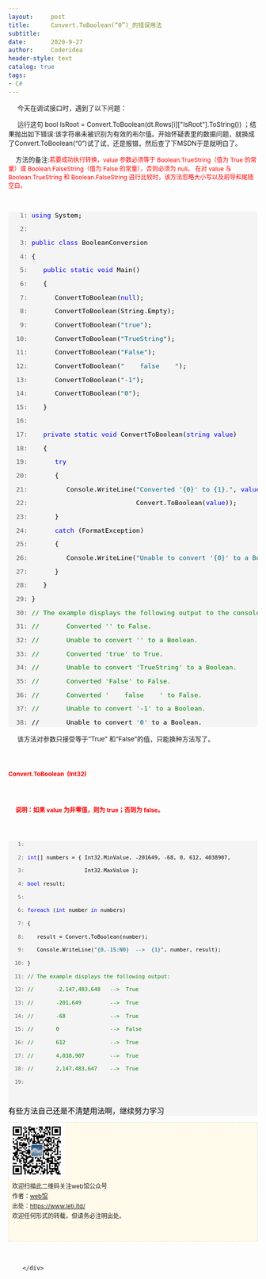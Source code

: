 ```yaml
---
layout:     post
title:      Convert.ToBoolean(“0”)_的错误用法
subtitle:   
date:       2020-9-27
author:     Coderidea
header-style: text
catalog: true
tags:
- C#
--- 
```

<div class="postBody">
			<div id="cnblogs_post_body" class="blogpost-body"><p><span style="font-size:13px;">     今天在调试接口时，遇到了以下问题：</span></p>
<p><span style="font-size:13px;">     运行这句 bool IsRoot = Convert.ToBoolean(dt.Rows[i]["IsRoot"].ToString()) ；结果抛出如下错误:该字符串未被识别为有效的布尔值。开始怀疑表里的数据问题，就换成了Convert.ToBoolean(“0”)试了试，还是报错，然后查了下MSDN于是就明白了。</span></p>
<p><span style="font-size:13px;">    方法的备注:<span style="font-size:12px;"><span style="color:#ff0000;">若要成功执行转换，value 参数必须等于 </span><span style="color:#ff0000;">Boolean.TrueString</span><span style="color:#ff0000;">（值为 True 的常量）或 </span><span style="color:#ff0000;">Boolean.FalseString</span><span style="color:#ff0000;">（值为 False 的常量），否则必须为 null。 在对 value 与</span><span style="color:#ff0000;">Boolean.TrueString</span><span style="color:#ff0000;"> 和 </span><span style="color:#ff0000;">Boolean.FalseString</span><span style="color:#ff0000;"> 进行比较时，该方法忽略大小写以及前导和尾随空白。</span></span></span></p>
<p><span style="color:#ff0000;font-size:13px;"> </span></p>
<div id="codeSnippetWrapper">
<div id="codeSnippet" style="text-align:left;line-height:12pt;background-color:#f4f4f4;font-family:'Courier New', courier, monospace;color:#000000;font-size:8pt;border-style:none;">
<pre><span style="font-size:13px;"><span id="lnum1" style="color:#606060;">   1:</span> <span style="color:#0000ff;">using</span> System;</span></pre>
<span style="font-size:13px;"> </span>
<pre><span id="lnum2" style="color:#606060;font-size:13px;">   2:  </span></pre>
<span style="font-size:13px;"> </span>
<pre><span style="font-size:13px;"><span id="lnum3" style="color:#606060;">   3:</span> <span style="color:#0000ff;">public</span> <span style="color:#0000ff;">class</span> BooleanConversion</span></pre>
<span style="font-size:13px;"> </span>
<pre><span style="font-size:13px;"><span id="lnum4" style="color:#606060;">   4:</span> {</span></pre>
<span style="font-size:13px;"> </span>
<pre><span style="font-size:13px;"><span id="lnum5" style="color:#606060;">   5:</span>    <span style="color:#0000ff;">public</span> <span style="color:#0000ff;">static</span> <span style="color:#0000ff;">void</span> Main()</span></pre>
<span style="font-size:13px;"> </span>
<pre><span style="font-size:13px;"><span id="lnum6" style="color:#606060;">   6:</span>    {</span></pre>
<span style="font-size:13px;"> </span>
<pre><span style="font-size:13px;"><span id="lnum7" style="color:#606060;">   7:</span>       ConvertToBoolean(<span style="color:#0000ff;">null</span>);</span></pre>
<span style="font-size:13px;"> </span>
<pre><span style="font-size:13px;"><span id="lnum8" style="color:#606060;">   8:</span>       ConvertToBoolean(String.Empty);</span></pre>
<span style="font-size:13px;"> </span>
<pre><span style="font-size:13px;"><span id="lnum9" style="color:#606060;">   9:</span>       ConvertToBoolean(<span style="color:#006080;">"true"</span>);</span></pre>
<span style="font-size:13px;"> </span>
<pre><span style="font-size:13px;"><span id="lnum10" style="color:#606060;">  10:</span>       ConvertToBoolean(<span style="color:#006080;">"TrueString"</span>);</span></pre>
<span style="font-size:13px;"> </span>
<pre><span style="font-size:13px;"><span id="lnum11" style="color:#606060;">  11:</span>       ConvertToBoolean(<span style="color:#006080;">"False"</span>);</span></pre>
<span style="font-size:13px;"> </span>
<pre><span style="font-size:13px;"><span id="lnum12" style="color:#606060;">  12:</span>       ConvertToBoolean(<span style="color:#006080;">"    false    "</span>);</span></pre>
<span style="font-size:13px;"> </span>
<pre><span style="font-size:13px;"><span id="lnum13" style="color:#606060;">  13:</span>       ConvertToBoolean(<span style="color:#006080;">"-1"</span>);</span></pre>
<span style="font-size:13px;"> </span>
<pre><span style="font-size:13px;"><span id="lnum14" style="color:#606060;">  14:</span>       ConvertToBoolean(<span style="color:#006080;">"0"</span>);</span></pre>
<span style="font-size:13px;"> </span>
<pre><span style="font-size:13px;"><span id="lnum15" style="color:#606060;">  15:</span>    }</span></pre>
<span style="font-size:13px;"> </span>
<pre><span id="lnum16" style="color:#606060;font-size:13px;">  16:  </span></pre>
<span style="font-size:13px;"> </span>
<pre><span style="font-size:13px;"><span id="lnum17" style="color:#606060;">  17:</span>    <span style="color:#0000ff;">private</span> <span style="color:#0000ff;">static</span> <span style="color:#0000ff;">void</span> ConvertToBoolean(<span style="color:#0000ff;">string</span> <span style="color:#0000ff;">value</span>)</span></pre>
<span style="font-size:13px;"> </span>
<pre><span style="font-size:13px;"><span id="lnum18" style="color:#606060;">  18:</span>    {</span></pre>
<span style="font-size:13px;"> </span>
<pre><span style="font-size:13px;"><span id="lnum19" style="color:#606060;">  19:</span>       <span style="color:#0000ff;">try</span></span></pre>
<span style="font-size:13px;"> </span>
<pre><span style="font-size:13px;"><span id="lnum20" style="color:#606060;">  20:</span>       {</span></pre>
<span style="font-size:13px;"> </span>
<pre><span style="font-size:13px;"><span id="lnum21" style="color:#606060;">  21:</span>          Console.WriteLine(<span style="color:#006080;">"Converted '{0}' to {1}."</span>, <span style="color:#0000ff;">value</span>,  </span></pre>
<span style="font-size:13px;"> </span>
<pre><span style="font-size:13px;"><span id="lnum22" style="color:#606060;">  22:</span>                            Convert.ToBoolean(<span style="color:#0000ff;">value</span>));</span></pre>
<span style="font-size:13px;"> </span>
<pre><span style="font-size:13px;"><span id="lnum23" style="color:#606060;">  23:</span>       }</span></pre>
<span style="font-size:13px;"> </span>
<pre><span style="font-size:13px;"><span id="lnum24" style="color:#606060;">  24:</span>       <span style="color:#0000ff;">catch</span> (FormatException)</span></pre>
<span style="font-size:13px;"> </span>
<pre><span style="font-size:13px;"><span id="lnum25" style="color:#606060;">  25:</span>       {</span></pre>
<span style="font-size:13px;"> </span>
<pre><span style="font-size:13px;"><span id="lnum26" style="color:#606060;">  26:</span>          Console.WriteLine(<span style="color:#006080;">"Unable to convert '{0}' to a Boolean."</span>, <span style="color:#0000ff;">value</span>);</span></pre>
<span style="font-size:13px;"> </span>
<pre><span style="font-size:13px;"><span id="lnum27" style="color:#606060;">  27:</span>       }</span></pre>
<span style="font-size:13px;"> </span>
<pre><span style="font-size:13px;"><span id="lnum28" style="color:#606060;">  28:</span>    }</span></pre>
<span style="font-size:13px;"> </span>
<pre><span style="font-size:13px;"><span id="lnum29" style="color:#606060;">  29:</span> }</span></pre>
<span style="font-size:13px;"> </span>
<pre><span style="font-size:13px;"><span id="lnum30" style="color:#606060;">  30:</span> <span style="color:#008000;">// The example displays the following output to the console:</span></span></pre>
<span style="font-size:13px;"> </span>
<pre><span style="font-size:13px;"><span id="lnum31" style="color:#606060;">  31:</span> <span style="color:#008000;">//       Converted '' to False.</span></span></pre>
<span style="font-size:13px;"> </span>
<pre><span style="font-size:13px;"><span id="lnum32" style="color:#606060;">  32:</span> <span style="color:#008000;">//       Unable to convert '' to a Boolean.</span></span></pre>
<span style="font-size:13px;"> </span>
<pre><span style="font-size:13px;"><span id="lnum33" style="color:#606060;">  33:</span> <span style="color:#008000;">//       Converted 'true' to True.</span></span></pre>
<span style="font-size:13px;"> </span>
<pre><span style="font-size:13px;"><span id="lnum34" style="color:#606060;">  34:</span> <span style="color:#008000;">//       Unable to convert 'TrueString' to a Boolean.</span></span></pre>
<span style="font-size:13px;"> </span>
<pre><span style="font-size:13px;"><span id="lnum35" style="color:#606060;">  35:</span> <span style="color:#008000;">//       Converted 'False' to False.</span></span></pre>
<span style="font-size:13px;"> </span>
<pre><span style="font-size:13px;"><span id="lnum36" style="color:#606060;">  36:</span> <span style="color:#008000;">//       Converted '    false    ' to False.</span></span></pre>
<span style="font-size:13px;"> </span>
<pre><span style="font-size:13px;"><span id="lnum37" style="color:#606060;">  37:</span> <span style="color:#008000;">//       Unable to convert '-1' to a Boolean.</span></span></pre>
<span style="font-size:13px;"> </span>
<pre><span style="font-size:13px;"><span id="lnum38" style="color:#606060;">  38:</span> //       Unable to convert <span style="color:#006080;">'0'</span> to a Boolean.</span></pre>
<span style="font-size:13px;"> </span></div>
</div>
<p><span style="font-size:13px;">     该方法对参数只接受等于”True” 和“False”的值，只能换种方法写了。</span></p>
<h1><span style="color:#ff0000;font-size:12px;">Convert.ToBoolean  (Int32) </span></h1>
<h1><span style="color:#ff0000;font-size:12px;">     说明：如果 value 为非零值，则为 true；否则为 false。</span></h1>
<p> </p>
<div>
<div style="text-align:left;line-height:12pt;background-color:#f4f4f4;font-family:'Courier New', courier, monospace;color:#000000;font-size:8pt;border-style:none;">
<pre><span style="color:#606060;">   1:</span>  </pre>

<pre><span style="color:#606060;">   2:</span> <span style="color:#0000ff;">int</span>[] numbers = { Int32.MinValue, -201649, -68, 0, 612, 4038907, </pre>

<pre><span style="color:#606060;">   3:</span>                   Int32.MaxValue };</pre>

<pre><span style="color:#606060;">   4:</span> <span style="color:#0000ff;">bool</span> result;</pre>

<pre><span style="color:#606060;">   5:</span>  </pre>

<pre><span style="color:#606060;">   6:</span> <span style="color:#0000ff;">foreach</span> (<span style="color:#0000ff;">int</span> number <span style="color:#0000ff;">in</span> numbers)</pre>

<pre><span style="color:#606060;">   7:</span> {</pre>

<pre><span style="color:#606060;">   8:</span>    result = Convert.ToBoolean(number);                                 </pre>

<pre><span style="color:#606060;">   9:</span>    Console.WriteLine(<span style="color:#006080;">"{0,-15:N0}  --&gt;  {1}"</span>, number, result);</pre>

<pre><span style="color:#606060;">  10:</span> }</pre>

<pre><span style="color:#606060;">  11:</span> <span style="color:#008000;">// The example displays the following output:</span></pre>

<pre><span style="color:#606060;">  12:</span> <span style="color:#008000;">//       -2,147,483,648   --&gt;  True</span></pre>

<pre><span style="color:#606060;">  13:</span> <span style="color:#008000;">//       -201,649         --&gt;  True</span></pre>

<pre><span style="color:#606060;">  14:</span> <span style="color:#008000;">//       -68              --&gt;  True</span></pre>

<pre><span style="color:#606060;">  15:</span> <span style="color:#008000;">//       0                --&gt;  False</span></pre>

<pre><span style="color:#606060;">  16:</span> <span style="color:#008000;">//       612              --&gt;  True</span></pre>

<pre><span style="color:#606060;">  17:</span> <span style="color:#008000;">//       4,038,907        --&gt;  True</span></pre>

<pre><span style="color:#606060;">  18:</span> <span style="color:#008000;">//       2,147,483,647    --&gt;  True</span></pre>

<pre><span style="color:#606060;">  19:</span>  </pre>
<pre></pre>
<pre></pre>
<pre></pre>
<pre><span style="font-size:15px;">有些方法自己还是不清楚用法啊，继续努力学习</span></pre>
</div>
</div>
<p id="PSignature" style="line-height:20px;background:#FFFAEA no-repeat 2% 50%;font-size:12px;border:#e0e0e0 1px dashed;"><img title="web馆" src="/img/wx.gif" alt="" width="113" height="113" /><br />  欢迎扫描此二维码关注web馆公众号  <br />  作者：<a href="https://www.leti.ltd/">web馆</a>  <br />  出处：<a href="http://www.cnblogs.com/xiaoyao2011">https://www.leti.ltd/</a> <br />  欢迎任何形式的转载，但请务必注明出处。<br /><br /><br /></p>
<p> </p></div><div id="MySignature"></div>
<div class="clear"></div>
<div id="blog_post_info_block">
<div id="BlogPostCategory"></div>
<div id="EntryTag"></div>
<div id="blog_post_info">
</div>
<div class="clear"></div>
<div id="post_next_prev"></div>
</div>


		</div>